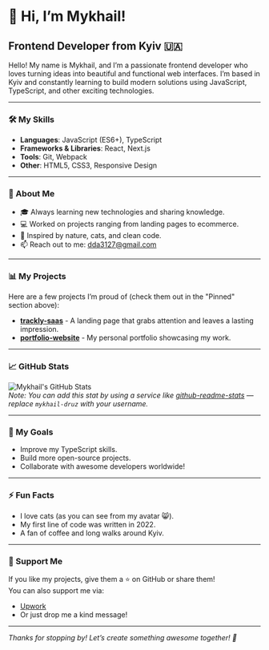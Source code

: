 # 👋 Hi, I’m Mykhail!  
## Frontend Developer from Kyiv 🇺🇦  

Hello! My name is Mykhail, and I’m a passionate frontend developer who loves turning ideas into beautiful and functional web interfaces. I’m based in Kyiv and constantly learning to build modern solutions using JavaScript, TypeScript, and other exciting technologies.

---

### 🛠️ My Skills  
- **Languages**: JavaScript (ES6+), TypeScript  
- **Frameworks & Libraries**: React, Next.js  
- **Tools**: Git, Webpack
- **Other**: HTML5, CSS3, Responsive Design  

---

### 🌟 About Me  
- 🎓 Always learning new technologies and sharing knowledge.  
- 💻 Worked on projects ranging from landing pages to ecommerce.  
- 🌱 Inspired by nature, cats, and clean code.  
- 📫 Reach out to me: [dda3127@gmail.com](mailto:dda3127@gmail.com)  

---

### 📊 My Projects  
Here are a few projects I’m proud of (check them out in the "Pinned" section above):  
- **[trackly-saas](https://github.com/mykhail-druz/trackly-saas)** - A landing page that grabs attention and leaves a lasting impression.  
- **[portfolio-website](https://github.com/mykhail-druz/portfolio-website)** - My personal portfolio showcasing my work.  

---

### 📈 GitHub Stats  
![Mykhail's GitHub Stats](https://github-readme-stats.vercel.app/api?username=mykhail-druz&show_icons=true&theme=dark)  
*Note: You can add this stat by using a service like [github-readme-stats](https://github.com/anuraghazra/github-readme-stats) — replace `mykhail-druz` with your username.*  

---

### 🎯 My Goals  
- Improve my TypeScript skills.  
- Build more open-source projects.  
- Collaborate with awesome developers worldwide!  

---

### ⚡ Fun Facts  
- I love cats (as you can see from my avatar 😸).  
- My first line of code was written in 2022.  
- A fan of coffee and long walks around Kyiv.  

---

### 📌 Support Me  
If you like my projects, give them a ⭐ on GitHub or share them!  
You can also support me via:  
- [Upwork](https://www.upwork.com/freelancers/~016ee239e423c4b7b7?viewMode=1)  
- Or just drop me a kind message!  

---

*Thanks for stopping by! Let’s create something awesome together! 🚀*  
